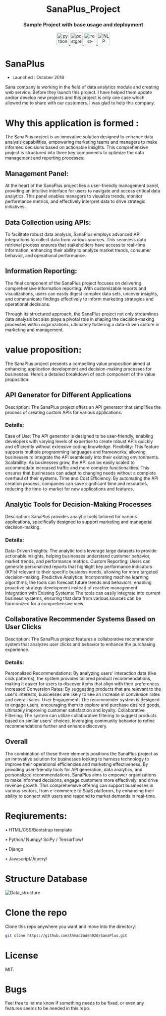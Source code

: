 <div align="center">
<h1 align="center">SanaPlus_Project</h1>
<h3 align="center">Sample Project with base usage and deployment</h3>
</div>
<p align="center">
<a href="https://www.python.org" target="_blank"> <img src="https://raw.githubusercontent.com/devicons/devicon/master/icons/python/python-original.svg" alt="python" width="40" height="40"/> </a>
<a href="https://www.postgresql.org" target="_blank"> <img src="https://raw.githubusercontent.com/devicons/devicon/master/icons/postgresql/postgresql-original-wordmark.svg" alt="postgresql" width="40" height="40"/> </a>
<a href="https://www.django-rest-framework.org/" target="_blank"> <img src="https://img.icons8.com/?size=100&id=79865&format=png&color=000000" alt="rest-framework" width="40" height="40"/> </a>
<a href="https://www.nltk.org/" target="_blank"> <img src="https://github.com/user-attachments/assets/305be1d3-9e01-40a1-b10e-3b8f64deda26" alt="NLP" width="40" height="40"/> </a>




</p>

# SanaPlus 
- Launched : October 2018

Sana company is working in the field of data analytics module and creating web service. Before they launch this project.  I have helped them update and/or develop new projects and this project is only one case which allowed me to share with our customers. I was glad to help this company.

# Why this application is formed :
The SanaPlus project is an innovative solution designed to enhance data analysis capabilities, empowering marketing teams and managers to make informed decisions based on actionable insights. This comprehensive project is structured into three key components to optimize the data management and reporting processes:

## Management Panel:
At the heart of the SanaPlus project lies a user-friendly management panel, providing an intuitive interface for users to navigate and access critical data analytics. This panel enables managers to visualize trends, monitor performance metrics, and effectively interpret data to drive strategic initiatives.

## Data Collection using APIs:
To facilitate robust data analysis, SanaPlus employs advanced API integrations to collect data from various sources. This seamless data retrieval process ensures that stakeholders have access to real-time information, enhancing their ability to analyze market trends, consumer behavior, and operational performance.

## Information Reporting:
The final component of the SanaPlus project focuses on delivering comprehensive information reporting. With customizable reports and visualizations, users can easily digest complex data sets, uncover insights, and communicate findings effectively to inform marketing strategies and operational decisions.

Through its structured approach, the SanaPlus project not only streamlines data analysis but also plays a pivotal role in shaping the decision-making processes within organizations, ultimately fostering a data-driven culture in marketing and management.

# value proposition:
The SanaPlus project presents a compelling value proposition aimed at enhancing application development and decision-making processes for businesses. Here’s a detailed breakdown of each component of the value proposition:

## API Generator for Different Applications
Description: The SanaPlus project offers an API generator that simplifies the process of creating custom APIs for various applications.

### Details:
Ease of Use: The API generator is designed to be user-friendly, enabling developers with varying levels of expertise to create robust APIs quickly and efficiently without extensive coding knowledge.
Flexibility: This feature supports multiple programming languages and frameworks, allowing businesses to integrate the API seamlessly into their existing environments.
Scalability: As businesses grow, the API can be easily scaled to accommodate increased traffic and more complex functionalities. This ensures that businesses can adapt to changing needs without a complete overhaul of their systems.
Time and Cost Efficiency: By automating the API creation process, companies can save significant time and resources, reducing the time-to-market for new applications and features.
## Analytic Tools for Decision-Making Processes
Description: SanaPlus provides analytic tools tailored for various applications, specifically designed to support marketing and managerial decision-making.

### Details:

Data-Driven Insights: The analytic tools leverage large datasets to provide actionable insights, helping businesses understand customer behavior, market trends, and performance metrics.
Custom Reporting: Users can generate personalized reports that highlight key performance indicators (KPIs) relevant to their specific business needs, allowing for more targeted decision-making.
Predictive Analytics: Incorporating machine learning algorithms, the tools can forecast future trends and behaviors, enabling proactive strategy development instead of reactive management.
Integration with Existing Systems: The tools can easily integrate into current business systems, ensuring that data from various sources can be harmonized for a comprehensive view.
## Collaborative Recommender Systems Based on User Clicks
Description: The SanaPlus project features a collaborative recommender system that analyzes user clicks and behavior to enhance the purchasing experience.

### Details:

Personalized Recommendations: By analyzing users' interaction data (like click patterns), the system provides tailored product recommendations, making it easier for users to discover items that align with their preferences.
Increased Conversion Rates: By suggesting products that are relevant to the user’s interests, businesses are likely to see an increase in conversion rates and overall sales.
User Engagement: The recommender system is designed to engage users, encouraging them to explore and purchase desired goods, ultimately improving customer satisfaction and loyalty.
Collaborative Filtering: The system can utilize collaborative filtering to suggest products based on similar users’ choices, leveraging community behavior to refine recommendations further and enhance discovery.
## Overall
The combination of these three elements positions the SanaPlus project as an innovative solution for businesses looking to harness technology to improve their operational efficiencies and marketing effectiveness. By providing user-friendly tools for API generation, data analytics, and personalized recommendations, SanaPlus aims to empower organizations to make informed decisions, engage customers more effectively, and drive revenue growth. This comprehensive offering can support businesses in various sectors, from e-commerce to SaaS platforms, by enhancing their ability to connect with users and respond to market demands in real-time.


# Reqiurements:
•	HTML/CSS/Bootstrap template

•	Python/ Numpy/ SciPy / Tensorflow/

•	Django

•	Javascript/Jquery/ 

# Structure Database
<img src="data_structure.png" alt="Data_structure">

# Clone the repo
Clone this repo anywhere you want and move into the directory:
```bash
git clone https://github.com/Ahmadzadeh920/SanaPlus.git
```

# License
MIT.


# Bugs
Feel free to let me know if something needs to be fixed. or even any features seems to be needed in this repo.




